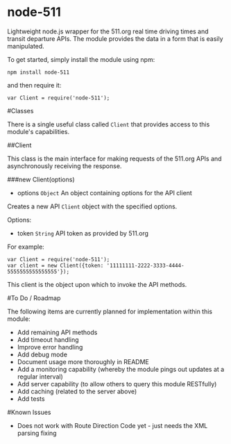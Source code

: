 node-511
========

Lightweight node.js wrapper for the 511.org real time driving times and transit departure APIs. The module provides the data in a form that is easily manipulated.

To get started, simply install the module using npm:

    npm install node-511

and then require it:

    var Client = require('node-511');

#Classes

There is a single useful class called `Client` that provides access to this module's capabilities.

##Client

This class is the main interface for making requests of the 511.org APIs and asynchronously receiving the response.

###new Client(options)

* options `Object` An object containing options for the API client

Creates a new API `Client` object with the specified options.

Options:

* token `String` API token as provided by 511.org

For example:

    var Client = require('node-511');
    var client = new Client({token: '11111111-2222-3333-4444-5555555555555555'});

This client is the object upon which to invoke the API methods.

#To Do / Roadmap

The following items are currently planned for implementation within this module:

* Add remaining API methods
* Add timeout handling
* Improve error handling
* Add debug mode
* Document usage more thoroughly in README
* Add a monitoring capability (whereby the module pings out updates at a regular interval)
* Add server capability (to allow others to query this module RESTfully)
* Add caching (related to the server above)
* Add tests

#Known Issues

* Does not work with Route Direction Code yet - just needs the XML parsing fixing
